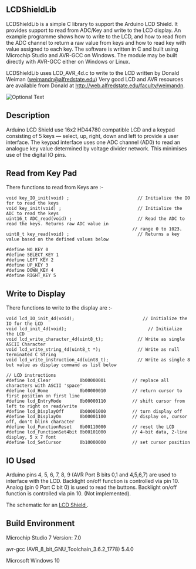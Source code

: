 ## LCDShieldLib


LCDShieldLib is a simple C library to support the Arduino LCD Shield. It provides support to read from ADC/Key and write to the LCD display.  An example programme shows how to write to the LCD, and how to read from the ADC channel to return a raw value from keys and how to read key with value assigned to each key. 
The software is written in C and built using Microchip Studio and AVR-GCC on Windows. The module may be built directly with AVR-GCC either on Windows or Linux.


LCDShieldLib uses LCD_AVR_4d.c to write to the LCD written by Donald Weiman (weimandn@alfredstate.edu) Very good LCD and AVR resources are available from Donald at http://web.alfredstate.edu/faculty/weimandn.


![Optional Text](../main/extras/LCDshieldimage.jpg)

## Description 

Arduino LCD Shield use 16x2 HD44780 compatible LCD and a keypad consisting of 5 keys — select, up, right, down and left to provide a user interface.  The keypad interface uses one ADC channel (AD0) to read an analogue key value determined by voltage divider network. This minimises use of the digital IO pins.

## Read from Key Pad

There functions to read from Keys are :-

```
void key_IO_init(void) ; 	                      // Initialize the IO for to read the keys
void key_init(void) ;	                          // Initialize the ADC to read the keys
uint16_t ADC_read(void) ;	                      // Read the ADC to read the keys. Returns raw ADC value in 
                                                // range 0 to 1023.
uint8_t key_read(void) ;	                      // Returns a key value based on the defined values below

#define NO_KEY 0
#define SELECT_KEY 1
#define LEFT_KEY 2
#define UP_KEY 3
#define DOWN_KEY 4
#define RIGHT_KEY 5
```

## Write to Display

There functions to write to the display are :-

```
void lcd_IO_init_4d(void); 			                // Initialize the IO for the LCD
void lcd_init_4d(void); 			                  // Initialize the LCD
void lcd_write_character_4d(uint8_t);	          // Write as single ASCII Character
void lcd_write_string_4d(uint8_t *);	          // Write as null terminated C String
void lcd_write_instruction_4d(uint8_t); 	      // Write as single 8 but value as display command as list below

// LCD instructions
#define lcd_Clear           0b00000001          // replace all characters with ASCII 'space'
#define lcd_Home            0b00000010          // return cursor to first position on first line
#define lcd_EntryMode       0b00000110          // shift cursor from left to right on read/write
#define lcd_DisplayOff      0b00001000          // turn display off
#define lcd_DisplayOn       0b00001100          // display on, cursor off, don't blink character
#define lcd_FunctionReset   0b00110000          // reset the LCD
#define lcd_FunctionSet4bit 0b00101000          // 4-bit data, 2-line display, 5 x 7 font
#define lcd_SetCursor       0b10000000          // set cursor position
```
## IO Used

Arduino pins 4, 5, 6, 7, 8, 9 (AVR Port B bits 0,1 and 4,5,6,7) are used to interface with the LCD. Backlight on/off function is controlled via pin 10. Analog (pin 0 Port C bit 0) is used to read the buttons. Backlight on/off function is controlled via pin 10. (Not implemented).

The schematic for an [ LCD Shield ](../main/extras/lcdshieldschematic.jpg).

## Build Environment

Microchip Studio 7 Version: 7.0

avr-gcc (AVR_8_bit_GNU_Toolchain_3.6.2_1778) 5.4.0

Microsoft Windows 10





